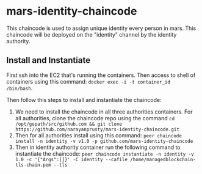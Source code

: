 # mars-identity-chaincode

This chaincode is used to assign unique identity every person in mars. This chaincode will be deployed on the "identity" channel by the identity authority.

## Install and Instantiate 

First ssh into the EC2 that's running the containers. Then access to shell of containers using this command: `docker exec -i -t container_id /bin/bash`. 

Then follow this steps to install and instantiate the chaincode:

1. We need to install the chaincode in all three authorities containers. For all authorities, clone the chaincode repo using the command `cd /opt/gopath/src/github.com && git clone https://github.com/narayanprusty/mars-identity-chaincode.git`
2. Then for all authorities install using this command: `peer chaincode install -n identity -v v1.0 -p github.com/mars-identity-chaincode`
3. Then in identity authority container run the following command to instantiate the chaincode: `peer chaincode instantiate -n identity -v 1.0 -c '{"Args":[]}' -C identity --cafile /home/managedblockchain-tls-chain.pem --tls`


